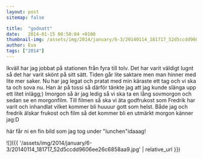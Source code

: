```yaml
---
layout: post
sitemap: false

title:  "godnatt"
date:   2014-01-15 00:50:04 +0100
thumbnail-img: /assets/img/2014/january/6-3/20140114_181717_52d5ccdd9606ee26c6858aa9.jpg
author: Eva
tags: ["2014"]
---
```


Ikväll har jag jobbat på stationen från fyra till tolv. Det har varit väldigt lugnt så det har varit skönt på sitt sätt. Tiden går lite saktare men man hinner med lite mer saker. Nu har jag legat och pratat med min käraste ett tag och vi ska ta och sova nu. Han är på tossi så därför tänkte jag att jag kunde slänga upp ett litet inlägg;) Imorgon så är jag ledig så vi ska ta en lång sovmorgon och sedan se en morgonfilm. Till filmen så ska vi äta godfrukost som Fredrik har varit och inhandlat vilket kommer bli huuuur gott som helst. Både jag och fredrik älskar frukost och film så det kommer bli en utmärkt morgon känner jag:D 

här får ni en fin bild som jag tog under "lunchen"idaaag!

![]({{ '/assets/img/2014/january/6-3/20140114_181717_52d5ccdd9606ee26c6858aa9.jpg'  | relative_url }})

